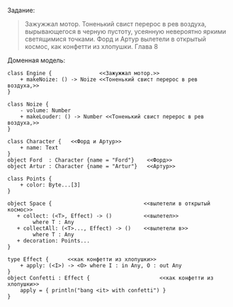
Задание:

> Зажужжал мотор. Тоненький свист перерос в рев воздуха, вырывающегося в черную пустоту, усеянную невероятно яркими
> светящимися точками. Форд и Артур вылетели в открытый космос, как конфетти из хлопушки. Глава 8

Доменная модель:

```er-uml
class Engine {               <<Зажужжал мотор.>>
    + makeNoize: () -> Noize <<Тоненький свист перерос в рев воздуха,>>
}

class Noize {
    - volume: Number
    + makeLouder: () -> Number <<Тоненький свист перерос в рев воздуха,>>
}

class Character {   <<Форд и Артур>>
    + name: Text
}
object Ford  : Character {name = "Ford"}    <<Форд>>
object Artur : Character {name = "Artur"}   <<Артур>>

class Points {
    + color: Byte...[3]
}

object Space {                             <<вылетели в открытый космос>>
   + collect: (<T>, Effect) -> ()          <<вылетел>>
        where T : Any
   + collectAll: (<T>..., Effect) -> ()    <<вылетели в>>
        where T : Any
   + decoration: Points...
}

type Effect {      <<как конфетти из хлопушки>>
    + apply: (<I>) -> <O> where I : in Any, O : out Any
}
object Confetti : Effect {                      <<как конфетти из хлопушки>>
    apply = { println("bang <it> with confetti") }
}
```
